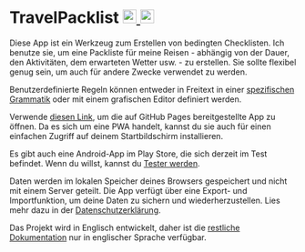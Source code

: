 <!-- markdownlint-disable -->
<!-- spellchecker:disable -->
<h1>TravelPacklist
  <a href="./README.md">
    <img
      src="https://uxwing.com/wp-content/themes/uxwing/download/flags-landmarks/united-kingdom-flag-icon.svg"
      alt="English"
      style="width: 24px;">
  </a>
  <a href="./README.de.md">
    <img
      src="https://uxwing.com/wp-content/themes/uxwing/download/flags-landmarks/germany-flag-icon.svg"
      alt="German"
      style="width: 24px;">
  </a>
</h1>
<!-- spellchecker:enable -->
<!-- markdownlint-enable -->

<!-- cSpell:words GitHub Pages, Play Store -->

Diese App ist ein Werkzeug zum Erstellen von bedingten Checklisten.
Ich benutze sie, um eine Packliste für meine Reisen - abhängig von der Dauer, den Aktivitäten, dem erwarteten Wetter usw. - zu erstellen.
Sie sollte flexibel genug sein, um auch für andere Zwecke verwendet zu werden.

Benutzerdefinierte Regeln können entweder in Freitext in einer [spezifischen Grammatik](./libs/documentation/src/doc/rules-documentation.de.md) oder mit einem grafischen Editor definiert werden.

Verwende [diesen Link](https://dhhyi.github.io/travel-packlist/), um die auf GitHub Pages bereitgestellte App zu öffnen.
Da es sich um eine PWA handelt, kannst du sie auch für einen einfachen Zugriff auf deinem Startbildschirm installieren.

Es gibt auch eine Android-App im Play Store, die sich derzeit im Test befindet.
Wenn du willst, kannst du [Tester werden](https://play.google.com/store/apps/details?id=dev.dhhyi).

Daten werden im lokalen Speicher deines Browsers gespeichert und nicht mit einem Server geteilt.
Die App verfügt über eine Export- und Importfunktion, um deine Daten zu sichern und wiederherzustellen.
Lies mehr dazu in der [Datenschutzerklärung](./PRIVACY_POLICY.md).

Das Projekt wird in Englisch entwickelt, daher ist die [restliche Dokumentation](./README.md#toc) nur in englischer Sprache verfügbar.
